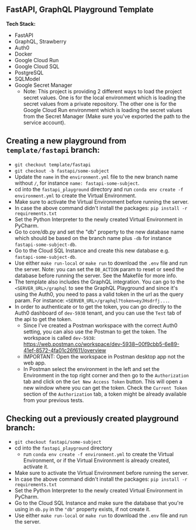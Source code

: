 ## FastAPI, GraphQL Playground Template

**Tech Stack:**
- FastAPI
- GraphQL, Strawberry
- Auth0
- Docker
- Google Cloud Run
- Google Cloud SQL
- PostgreSQL
- SQLModel
- Google Secret Manager
  - Note: This project is providing 2 different ways to load the project secret values. One is for the local environment which is loading the secret values from a private repository. The other one is for the Google Cloud Run environment which is loading the secret values from the Secret Manager (Make sure you've exported the path to the service account).

## Creating a new playground from `template/fastapi` branch:
  - `git checkout template/fastapi`
  - `git checkout -b fastapi/some-subject`
  - Update the `name` in the `environment.yml` file to the new branch name without `/`, for instance `name: fastapi-some-subject`.
  - cd into the `fastapi_playground` directory and run `conda env create -f environment.yml` to create the Virtual Environment.
  - Make sure to activate the Virtual Environment before running the server.
  - In case the above command didn't install the packages: `pip install -r requirements.txt`
  - Set the Python Interpreter to the newly created Virtual Environment in PyCharm.
  - Go to core/db.py and set the "db" property to the new database name which should be based on the branch name plus `-db` for instance `fastapi-some-subject-db`.
  - Go to the Cloud SQL Instance and create this new database e.g. `fastapi-some-subject-db`. 
  - Use either `make run-local` or `make run` to download the `.env` file and run the server. Note: you can set the `DB_ACTION` param to reset or seed the database before running the server. See the Makefile for more info.
  - The template also includes the GraphQL integration. You can go to the `<SERVER_URL>/graphql` to see the GraphQL Playground and since it's using the Auth0, you need to pass a valid token in the url as the query param. For instance: `<SERVER_URL>/graphql?token=eyJHsdrfj...`.
  - In order to authenticate or to get the token, you can go directly to the Auth0 dashboard of `dev-5938` tenant, and you can use the `Test` tab of the api to get the token.
    - Since I've created a Postman workspace with the correct Auth0 setting, you can also use the Postman to get the token. The workspace is called `dev-5938`: https://web.postman.co/workspace/dev-5938~00f9cbb5-6e89-41ef-8572-4fa01c26f611/overview
    - IMPORTANT: Open the workspace in Postman desktop app not the web app.
    - In Postman select the environment in the left and set the Environment in the top right corner and then go to the `Authorization` tab and click on the `Get New Access Token` button. This will open a new window where you can get the token. Check the `Current Token` section of the `Authorization` tab, a token might be already available from your previous tests.

## Checking out a previously created playground branch:
  - `git checkout fastapi/some-subject`
  - cd into the `fastapi_playground` directory 
    - run `conda env create -f environment.yml` to create the Virtual Environment, or if the Virtual Environment is already created, activate it.
  - Make sure to activate the Virtual Environment before running the server.
  - In case the above command didn't install the packages: `pip install -r requirements.txt`
  - Set the Python Interpreter to the newly created Virtual Environment in PyCharm.
  - Go to the Cloud SQL Instance and make sure the database that you're using in `db.py` in the `"db"` property exists, if not create it.
  - Use either `make run-local` or `make run` to download the `.env` file and run the server.
